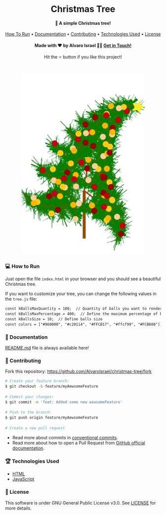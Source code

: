 <h1 align='center'>Christmas Tree</h1>
<h4 align='center'>🎄 A simple Christmas tree!</h4>

<div align='center'>
  <a href='#-how-to-run'>How To Run</a> •
  <a href='#-documentation'>Documentation</a> •
  <a href='#-contributing'>Contributing</a> •
  <a href='#-technologies-used'>Technologies Used</a> •
  <a href='#-license'>License</a>
</div>

<h4 align='center'>Made with ❤️ by Alvaro Israel 👏🏻 <a href='https://www.linkedin.com/in/alvaroisraeldesenvolvedor/'>
Get in Touch!</a></h4>
<p align="center">Hit the ⭐ button if you like this project!</p>

<h1 align="center">
    <img  alt="Christmas Tree" width='400' height='582' src="https://github.com/AlvaroIsrael/christmas-tree/blob/main/src/images/christmas-tree.png"/>
</h1>

### 💻 How to Run

Just open the file `index.html` in your browser and you should see a beautiful Christmas tree.

If you want to customize your tree, you can change the following values in the `tree.js` file:

```html
const kBallsMaxQuantity = 100;  // Quantity of balls you want to render
const kBallsMaxPercentage = 400;  // Define the maximum percentage of balls that will be rendered
const kBallsSize = 10;  // Define balls size
const colors = ["#960000", "#c20114", "#FFCB17", "#ffcf99", "#FCB600"];  // Define the balls colors
```

### 📖 Documentation

[README.md](README.md) file is always available here!

### 🤝 Contributing

Fork this repository: https://github.com/AlvaroIsrael/christmas-tree/fork

```bash
# Create your feature branch:
$ git checkout -b feature/myAewsomeFeature

# Commit your changes:
$ git commit -m 'feat: Added some new aewsomeFeature'

# Push to the branch:
$ git push origin feature/myAewsomeFeature

# Create a new pull request
```

- Read more about commits in [conventional commits](https://www.conventionalcommits.org/en/v1.0.0/).
- Read more about how to open a Pull Request from [GitHub official documentation](https://docs.github.com/en/github/collaborating-with-pull-requests/proposing-changes-to-your-work-with-pull-requests/creating-a-pull-request).

### 🏆 Technologies Used

- [HTML](https://www.w3schools.com/html/)
- [JavaScript](https://developer.mozilla.org/en-US/docs/Web/JavaScript)

### 📝 License

This software is under GNU General Public License v3.0. See [LICENSE](LICENSE.md) for more details.
